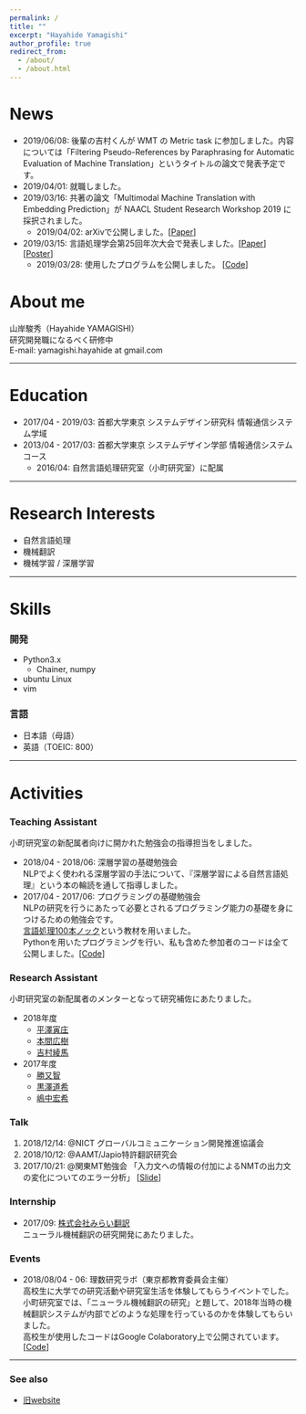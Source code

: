 ```yaml
---
permalink: /
title: ""
excerpt: "Hayahide Yamagishi"
author_profile: true
redirect_from: 
  - /about/
  - /about.html
---
```


# News  
- 2019/06/08: 後輩の吉村くんが WMT の Metric task に参加しました。内容については「Filtering Pseudo-References by Paraphrasing for Automatic Evaluation of Machine Translation」というタイトルの論文で発表予定です。
- 2019/04/01: 就職しました。  
- 2019/03/16: 共著の論文「Multimodal Machine Translation with Embedding Prediction」が NAACL Student Research Workshop 2019 に採択されました。
  - 2019/04/02: arXivで公開しました。[[Paper](https://arxiv.org/abs/1904.00639)]
- 2019/03/15: 言語処理学会第25回年次大会で発表しました。[[Paper](http://www.anlp.jp/proceedings/annual_meeting/2019/pdf_dir/P1-23.pdf)] [[Poster](https://hargon24.github.io/document/nlp2019_poster.pdf)] 
  - 2019/03/28: 使用したプログラムを公開しました。 [[Code](https://github.com/hargon24/Context_aware_NMT)]


# About me
山岸駿秀（Hayahide YAMAGISHI）  
研究開発職になるべく研修中  
E-mail: yamagishi.hayahide at gmail.com

---

# Education
- 2017/04 - 2019/03: 首都大学東京 システムデザイン研究科 情報通信システム学域
- 2013/04 - 2017/03: 首都大学東京 システムデザイン学部 情報通信システムコース
  - 2016/04: 自然言語処理研究室（小町研究室）に配属

---

# Research Interests
- 自然言語処理
- 機械翻訳
- 機械学習 / 深層学習

---

# Skills
### 開発
- Python3.x
  - Chainer, numpy
- ubuntu Linux
- vim 
  
### 言語
- 日本語（母語）
- 英語（TOEIC: 800）

---

# Activities
### Teaching Assistant
小町研究室の新配属者向けに開かれた勉強会の指導担当をしました。
- 2018/04 - 2018/06: 深層学習の基礎勉強会  
  NLPでよく使われる深層学習の手法について、『深層学習による自然言語処理』という本の輪読を通して指導しました。
- 2017/04 - 2017/06: プログラミングの基礎勉強会  
  NLPの研究を行うにあたって必要とされるプログラミング能力の基礎を身につけるための勉強会です。  
  [言語処理100本ノック](http://www.cl.ecei.tohoku.ac.jp/nlp100/)という教材を用いました。  
  Pythonを用いたプログラミングを行い、私も含めた参加者のコードは全て公開しました。[[Code](https://github.com/tmu-nlp/100knock2017)]  

### Research Assistant  
小町研究室の新配属者のメンターとなって研究補佐にあたりました。
- 2018年度
  - [平澤寅庄](http://cl.sd.tmu.ac.jp/~tosho/)
  - [本間広樹](http://cl.sd.tmu.ac.jp/~homma/)
  - [吉村綾馬](https://kokeman.github.io/)
- 2017年度
  - [勝又智](http://cl.sd.tmu.ac.jp/~katsumata/)
  - [黒澤道希](http://cl.sd.tmu.ac.jp/~kurosawa)
  - [嶋中宏希](http://cl.sd.tmu.ac.jp/~shimanaka/)

### Talk
1. 2018/12/14: @NICT グローバルコミュニケーション開発推進協議会
2. 2018/10/12: @AAMT/Japio特許翻訳研究会
3. 2017/10/21: @関東MT勉強会 「入力文への情報の付加によるNMTの出力文の変化についてのエラー分析」 [[Slide](https://www.slideshare.net/HayahideYamagishi/nmt-81003593)]

### Internship
- 2017/09: [株式会社みらい翻訳](https://miraitranslate.com/)  
  ニューラル機械翻訳の研究開発にあたりました。

### Events
- 2018/08/04 - 06: 理数研究ラボ（東京都教育委員会主催）  
  高校生に大学での研究活動や研究室生活を体験してもらうイベントでした。  
  小町研究室では、「ニューラル機械翻訳の研究」と題して、2018年当時の機械翻訳システムが内部でどのような処理を行っているのかを体験してもらいました。  
  高校生が使用したコードはGoogle Colaboratory上で公開されています。[[Code](https://goo.gl/KmQFLM)]

---

### See also
- [旧website](https://cl.sd.tmu.ac.jp/~yamagishi/)
